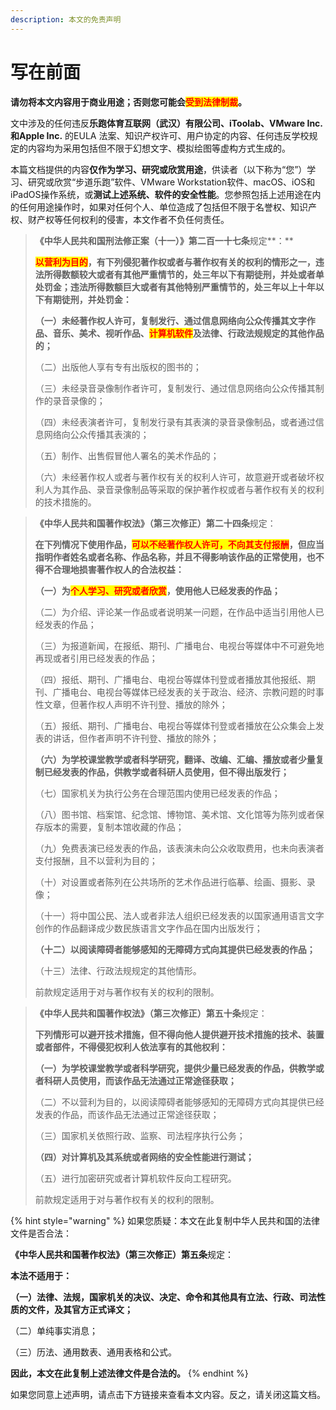 ```yaml
---
description: 本文的免责声明
---
```


# 写在前面

**请勿将本文内容用于商业用途；否则您可能会**<mark style="color:red;">**受到法律制裁**</mark>**。**

文中涉及的任何违反**乐跑体育互联网（武汉）有限公司、iToolab、VMware Inc. 和Apple Inc.** 的EULA 法案、知识产权许可、用户协定的内容、任何违反学校规定的内容均为采用包括但不限于幻想文字、模拟绘图等虚构方式生成的。

本篇文档提供的内容**仅作为学习、研究或欣赏用途**，供读者（以下称为“您”）学习、研究或欣赏“步道乐跑”软件、VMware Workstation软件、macOS、iOS和iPadOS操作系统，或**测试上述系统、软件的安全性能**。您参照包括上述用途在内的任何用途操作时，如果对任何个人、单位造成了包括但不限于名誉权、知识产权、财产权等任何权利的侵害，本文作者不负任何责任。

> **《中华人民共和国刑法修正案（十一）》第二百一十七条**规定**：**
>
> <mark style="color:red;">**以营利为目的**</mark>**，有下列侵犯著作权或者与著作权有关的权利的情形之一，违法所得数额较大或者有其他严重情节的，处三年以下有期徒刑，并处或者单处罚金；违法所得数额巨大或者有其他特别严重情节的，处三年以上十年以下有期徒刑，并处罚金：**
>
> **（一）未经著作权人许可，复制发行、通过信息网络向公众传播其文字作品、音乐、美术、视听作品、**<mark style="color:red;">**计算机软件**</mark>**及法律、行政法规规定的其他作品的；**
>
> （二）出版他人享有专有出版权的图书的；
>
> （三）未经录音录像制作者许可，复制发行、通过信息网络向公众传播其制作的录音录像的；
>
> （四）未经表演者许可，复制发行录有其表演的录音录像制品，或者通过信息网络向公众传播其表演的；
>
> &#x20;（五）制作、出售假冒他人署名的美术作品的；
>
> （六）未经著作权人或者与著作权有关的权利人许可，故意避开或者破坏权利人为其作品、录音录像制品等采取的保护著作权或者与著作权有关的权利的技术措施的。

> **《中华人民共和国著作权法》（第三次修正）第二十四条**规定：
>
> **在下列情况下使用作品，**<mark style="color:red;">**可以不经著作权人许可，不向其支付报酬**</mark>**，但应当指明作者姓名或者名称、作品名称，并且不得影响该作品的正常使用，也不得不合理地损害著作权人的合法权益：**&#x20;
>
> **（一）为**<mark style="color:red;">**个人学习、研究或者欣赏**</mark>**，使用他人已经发表的作品；**
>
> （二）为介绍、评论某一作品或者说明某一问题，在作品中适当引用他人已经发表的作品；
>
> （三）为报道新闻，在报纸、期刊、广播电台、电视台等媒体中不可避免地再现或者引用已经发表的作品；
>
> （四）报纸、期刊、广播电台、电视台等媒体刊登或者播放其他报纸、期刊、广播电台、电视台等媒体已经发表的关于政治、经济、宗教问题的时事性文章，但著作权人声明不许刊登、播放的除外；
>
> （五）报纸、期刊、广播电台、电视台等媒体刊登或者播放在公众集会上发表的讲话，但作者声明不许刊登、播放的除外；
>
> **（六）为学校课堂教学或者科学研究，翻译、改编、汇编、播放或者少量复制已经发表的作品，供教学或者科研人员使用，但不得出版发行；**
>
> （七）国家机关为执行公务在合理范围内使用已经发表的作品；
>
> （八）图书馆、档案馆、纪念馆、博物馆、美术馆、文化馆等为陈列或者保存版本的需要，复制本馆收藏的作品；
>
> （九）免费表演已经发表的作品，该表演未向公众收取费用，也未向表演者支付报酬，且不以营利为目的；
>
> （十）对设置或者陈列在公共场所的艺术作品进行临摹、绘画、摄影、录像；
>
> （十一）将中国公民、法人或者非法人组织已经发表的以国家通用语言文字创作的作品翻译成少数民族语言文字作品在国内出版发行；
>
> **（十二）以阅读障碍者能够感知的无障碍方式向其提供已经发表的作品；**
>
> （十三）法律、行政法规规定的其他情形。
>
> &#x20;前款规定适用于对与著作权有关的权利的限制。

> **《中华人民共和国著作权法》（第三次修正）第五十条**规定：
>
> **下列情形可以避开技术措施，但不得向他人提供避开技术措施的技术、装置或者部件，不得侵犯权利人依法享有的其他权利：**
>
> **（一）为学校课堂教学或者科学研究，提供少量已经发表的作品，供教学或者科研人员使用，而该作品无法通过正常途径获取；**
>
> （二）不以营利为目的，以阅读障碍者能够感知的无障碍方式向其提供已经发表的作品，而该作品无法通过正常途径获取；
>
> （三）国家机关依照行政、监察、司法程序执行公务；
>
> **（四）对计算机及其系统或者网络的安全性能进行测试；**
>
> （五）进行加密研究或者计算机软件反向工程研究。
>
> 前款规定适用于对与著作权有关的权利的限制。

{% hint style="warning" %}
如果您质疑：本文在此复制中华人民共和国的法律文件是否合法：

**《中华人民共和国著作权法》（第三次修正）第五条**规定：

**本法不适用于：**

**（一）法律、法规，国家机关的决议、决定、命令和其他具有立法、行政、司法性质的文件，及其官方正式译文；**

（二）单纯事实消息；

（三）历法、通用数表、通用表格和公式。

**因此，本文在此复制上述法律文件是合法的。**
{% endhint %}

如果您同意上述声明，请点击下方链接来查看本文内容。反之，请关闭这篇文档。
